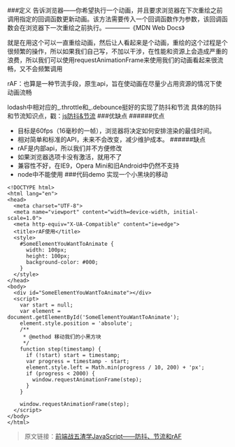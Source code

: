 ###定义
告诉浏览器——你希望执行一个动画，并且要求浏览器在下次重绘之前调用指定的回调函数更新动画。该方法需要传入一个回调函数作为参数，该回调函数会在浏览器下一次重绘之前执行。————《MDN Web Docs》

就是在用这个可以一直重绘动画，然后让人看起来是个动画，重绘的这个过程是个很频繁的操作，所以如果我们自己写，不加以干涉，在性能和资源上会造成严重的浪费，所以我们可以使用requestAnimationFrame来使用我们的动画看起来很流畅，又不会频繁调用

rAF：也算是一种节流手段，原生api，旨在使动画在尽量少占用资源的情况下使动画流畅

lodash中相对应的_.throttle和_.debounce挺好的实现了防抖和节流
具体的防抖和节流知识点，戳：[js防抖&节流](https://www.jianshu.com/p/8ed93e9bc00d)
###优缺点
######优点
- 目标是60fps（16毫秒的一帧），浏览器将决定如何安排渲染的最佳时间。
- 相对简单和标准的API，未来不会改变，减少维护成本。
######缺点
- rAF是内部api，所以我们并不方便修改
- 如果浏览器选项卡没有激活，就用不了
- 兼容性不好，在IE9，Opera Mini和旧Android中仍然不支持
- node中不能使用
###代码demo
实现一个小黑块的移动
```
<!DOCTYPE html>
<html lang="en">
<head>
  <meta charset="UTF-8">
  <meta name="viewport" content="width=device-width, initial-scale=1.0">
  <meta http-equiv="X-UA-Compatible" content="ie=edge">
  <title>rAF使用</title>
  <style>
    #SomeElementYouWantToAnimate {
      width: 100px;
      height: 100px;
      background-color: #000;
    }
  </style>
</head>
<body>
  <div id="SomeElementYouWantToAnimate"></div>
  <script>
    var start = null;
    var element = document.getElementById('SomeElementYouWantToAnimate');
    element.style.position = 'absolute';
    /**
     * @method 移动我们的小黑方块
     */
    function step(timestamp) {
      if (!start) start = timestamp;
      var progress = timestamp - start;
      element.style.left = Math.min(progress / 10, 200) + 'px';
      if (progress < 2000) {
        window.requestAnimationFrame(step);
      }
    }

    window.requestAnimationFrame(step);
  </script>
</body>
</html>
```
> 原文链接：[前端战五渣学JavaScript——防抖、节流和rAF](https://juejin.im/post/5cce5380f265da03826129bf)
